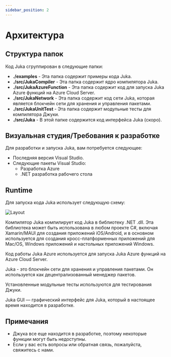 ```yaml
---
sidebar_position: 2
---
```


# Архитектура

## Структура папок

Код Juka сгруппирован в следующие папки:

* **./examples** - Эта папка содержит примеры кода Juka.
* **./src/JukaCompiler** - Эта папка содержит ядро компилятора Juka.
* **./src/JukaAzureFunction** - Эта папка содержит код для запуска Juka Azure функций на Azure Cloud Server.
* **./src/JukaNetwork** - Эта папка содержит код сети Juka, которая является блокчейн сети для хранения и управления пакетами.
* **./src/JukaUnitTest** - Эта папка содержит модульные тесты для компилятора Джуки.
* **./src/Juka** - В этой папке содержится код интерфейса Juka (скоро).

## Визуальная студия/Требования к разработке

Для разработки и запуска Juka, вам потребуется следующее:

* Последняя версия Visual Studio.
* Следующие пакеты Visual Studio:
  * Разработка Azure
  * .NET разработка рабочего стола

## Runtime

Для запуска кода Juka использует следующую схему:

![Layout](/img/Runtime.png)

Компилятор Juka компилирует код Juka в библиотеку .NET .dll. Эта библиотека может быть использована в любом проекте C#, включая Xamarin/MAUI для создания приложений iOS/Android, и в основном используется для создания кросс-платформенных приложений для Mac/OS, Windows приложений и настольных приложений Windows.

Код работы Juka Azure используется для запуска Juka Azure функций на Azure Cloud Server.

Juka - это блокчейн сети для хранения и управления пакетами. Он используется как децентрализованный менеджер пакетов.

Установленные модульные тесты используются для тестирования Джуки.

Juka GUI — графический интерфейс для Juka, который в настоящее время находится в разработке.

## Примечания

* Джука все еще находится в разработке, поэтому некоторые функции могут быть недоступны.
* Если у вас есть вопросы или обратная связь, пожалуйста, свяжитесь с нами.